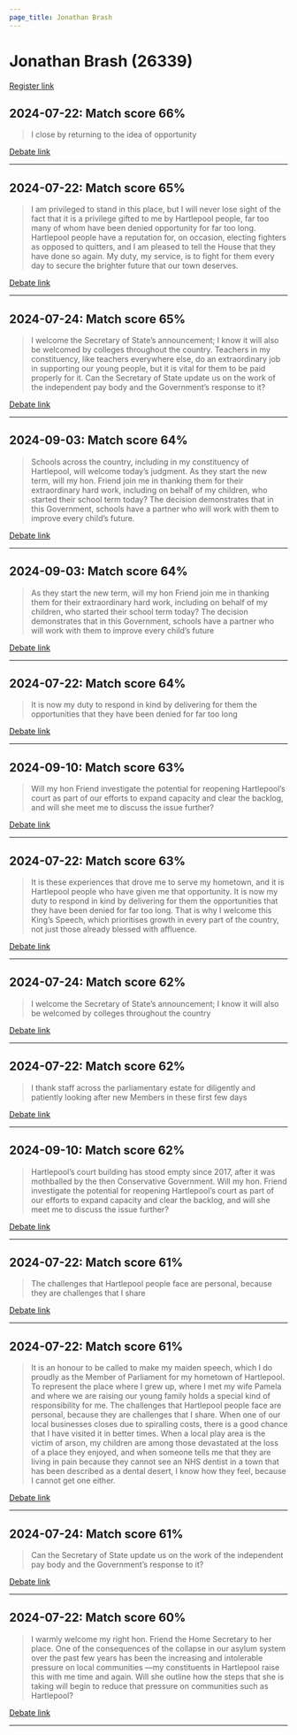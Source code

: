 ```yaml
---
page_title: Jonathan Brash
---
```


# Jonathan Brash  (26339)

[Register link](https://www.theyworkforyou.com/mp/26339/register)



## 2024-07-22: Match score 66%

>I close by returning to the idea of opportunity

[Debate link](https://www.theyworkforyou.com/debates/?id=2024-07-22e.442.1) 

---



## 2024-07-22: Match score 65%

>I am privileged to stand in this place, but I will never lose sight of the fact that it is a privilege gifted to me by Hartlepool people, far too many of whom have been denied opportunity for far too long. Hartlepool people have a reputation for, on occasion, electing fighters as opposed to quitters, and I am pleased to tell the House that they have done so again. My duty, my service, is to fight for them every day to secure the brighter future that our town deserves.

[Debate link](https://www.theyworkforyou.com/debates/?id=2024-07-22e.442.1) 

---



## 2024-07-24: Match score 65%

>I welcome the Secretary of State’s announcement; I know it will also be welcomed by colleges throughout the country. Teachers in my constituency, like teachers everywhere else, do an extraordinary job in supporting our young people, but it is vital for them to be paid properly for it. Can the Secretary of State update us on the work of the independent pay body and the Government’s response to it?

[Debate link](https://www.theyworkforyou.com/debates/?id=2024-07-24d.697.2) 

---



## 2024-09-03: Match score 64%

>Schools across the country, including in my constituency of Hartlepool, will welcome today’s judgment. As they start the new term, will my hon. Friend join me in thanking them for their extraordinary hard work, including on behalf of my children, who started their school term today? The decision demonstrates that in this Government, schools have a partner who will work with them to improve every child’s future.

[Debate link](https://www.theyworkforyou.com/debates/?id=2024-09-03c.173.4) 

---



## 2024-09-03: Match score 64%

>As they start the new term, will my hon Friend join me in thanking them for their extraordinary hard work, including on behalf of my children, who started their school term today? The decision demonstrates that in this Government, schools have a partner who will work with them to improve every child’s future

[Debate link](https://www.theyworkforyou.com/debates/?id=2024-09-03c.173.4) 

---



## 2024-07-22: Match score 64%

>It is now my duty to respond in kind by delivering for them the opportunities that they have been denied for far too long

[Debate link](https://www.theyworkforyou.com/debates/?id=2024-07-22e.442.1) 

---



## 2024-09-10: Match score 63%

>Will my hon Friend investigate the potential for reopening Hartlepool’s court as part of our efforts to expand capacity and clear the backlog, and will she meet me to discuss the issue further?

[Debate link](https://www.theyworkforyou.com/debates/?id=2024-09-10a.686.5) 

---



## 2024-07-22: Match score 63%

>It is these experiences that drove me to serve my hometown, and it is Hartlepool people who have given me that opportunity. It is now my duty to respond in kind by delivering for them the opportunities that they have been denied for far too long. That is why I welcome this King’s Speech, which prioritises growth in every part of the country, not just those already blessed with affluence.

[Debate link](https://www.theyworkforyou.com/debates/?id=2024-07-22e.442.1) 

---



## 2024-07-24: Match score 62%

>I welcome the Secretary of State’s announcement; I know it will also be welcomed by colleges throughout the country

[Debate link](https://www.theyworkforyou.com/debates/?id=2024-07-24d.697.2) 

---



## 2024-07-22: Match score 62%

>I thank staff across the parliamentary estate for diligently and patiently looking after new Members in these first few days

[Debate link](https://www.theyworkforyou.com/debates/?id=2024-07-22e.442.1) 

---



## 2024-09-10: Match score 62%

>Hartlepool’s court building has stood empty since 2017, after it was mothballed by the then Conservative Government. Will my hon. Friend investigate the potential for reopening Hartlepool’s court as part of our efforts to expand capacity and clear the backlog, and will she meet me to discuss the issue further?

[Debate link](https://www.theyworkforyou.com/debates/?id=2024-09-10a.686.5) 

---



## 2024-07-22: Match score 61%

>The challenges that Hartlepool people face are personal, because they are challenges that I share

[Debate link](https://www.theyworkforyou.com/debates/?id=2024-07-22e.442.1) 

---



## 2024-07-22: Match score 61%

>It is an honour to be called to make my maiden speech, which I do proudly as the Member of Parliament for my hometown of Hartlepool. To represent the place where I grew up, where I met my wife Pamela and where we are raising our young family holds a special kind of responsibility for me. The challenges that Hartlepool people face are personal, because they are challenges that I share. When one of our local businesses closes due to spiralling costs, there is a good chance that I have visited it in better times. When a local play area is the victim of arson, my children are among those devastated at the loss of a place they enjoyed, and when someone tells me that they are living in pain because they cannot see an NHS dentist in a town that has been described as a dental desert, I know how they feel, because I cannot get one either.

[Debate link](https://www.theyworkforyou.com/debates/?id=2024-07-22e.442.1) 

---



## 2024-07-24: Match score 61%

>Can the Secretary of State update us on the work of the independent pay body and the Government’s response to it?

[Debate link](https://www.theyworkforyou.com/debates/?id=2024-07-24d.697.2) 

---



## 2024-07-22: Match score 60%

>I warmly welcome my right hon. Friend the Home Secretary to her place. One of the consequences of the collapse in our asylum system over the past few years has been the increasing and intolerable pressure on local communities  —my constituents in Hartlepool raise this with me time and again. Will she outline how the steps that she is taking will begin to reduce that pressure on communities such as Hartlepool?

[Debate link](https://www.theyworkforyou.com/debates/?id=2024-07-22e.397.4) 

---

